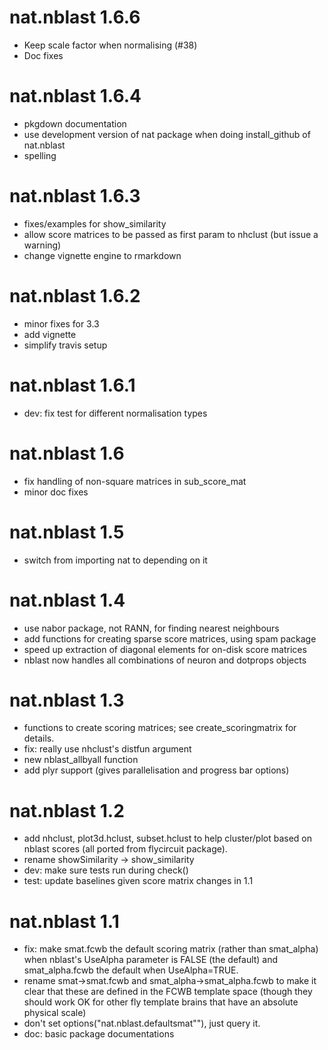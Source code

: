 # nat.nblast 1.6.6

* Keep scale factor when normalising (#38)
* Doc fixes

# nat.nblast 1.6.4

* pkgdown documentation
* use development version of nat package when doing install_github of nat.nblast
* spelling

# nat.nblast 1.6.3

* fixes/examples for show_similarity
* allow score matrices to be passed as first param to nhclust (but issue a
  warning)
* change vignette engine to rmarkdown

# nat.nblast 1.6.2

* minor fixes for 3.3
* add vignette
* simplify travis setup

# nat.nblast 1.6.1

* dev: fix test for different normalisation types

# nat.nblast 1.6

* fix handling of non-square matrices in sub_score_mat
* minor doc fixes

# nat.nblast 1.5

* switch from importing nat to depending on it

# nat.nblast 1.4

* use nabor package, not RANN, for finding nearest neighbours
* add functions for creating sparse score matrices, using spam package
* speed up extraction of diagonal elements for on-disk score matrices
* nblast now handles all combinations of neuron and dotprops objects

# nat.nblast 1.3

* functions to create scoring matrices; see create_scoringmatrix for details.
* fix: really use nhclust's distfun argument
* new nblast_allbyall function
* add plyr support (gives parallelisation and progress bar options)

# nat.nblast 1.2

* add nhclust, plot3d.hclust, subset.hclust to help cluster/plot based on
  nblast scores (all ported from flycircuit package).
* rename showSimilarity -> show_similarity
* dev: make sure tests run during check()
* test: update baselines given score matrix changes in 1.1

# nat.nblast 1.1

* fix: make smat.fcwb the default scoring matrix (rather than smat_alpha) when
  nblast's UseAlpha parameter is FALSE (the default) and smat_alpha.fcwb the
  default when UseAlpha=TRUE.
* rename smat->smat.fcwb and smat_alpha->smat_alpha.fcwb to make it clear that
  these are defined in the FCWB template space (though they should work OK for
  other fly template brains that have an absolute physical scale)
* don't set options("nat.nblast.defaultsmat""), just query it.
* doc: basic package documentations
